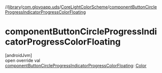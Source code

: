 //[library](../../../index.md)/[com.glovoapp.uds](../index.md)/[CoreLightColorScheme](index.md)/[componentButtonCircleProgressIndicatorProgressColorFloating](component-button-circle-progress-indicator-progress-color-floating.md)

# componentButtonCircleProgressIndicatorProgressColorFloating

[androidJvm]\
open override val [componentButtonCircleProgressIndicatorProgressColorFloating](component-button-circle-progress-indicator-progress-color-floating.md): [Color](https://developer.android.com/reference/kotlin/androidx/compose/ui/graphics/Color.html)
